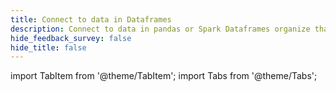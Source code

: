 ```yaml
---
title: Connect to data in Dataframes
description: Connect to data in pandas or Spark Dataframes organize that data into Batches for retrieval and validation.
hide_feedback_survey: false
hide_title: false
---
```


import TabItem from '@theme/TabItem';
import Tabs from '@theme/Tabs';